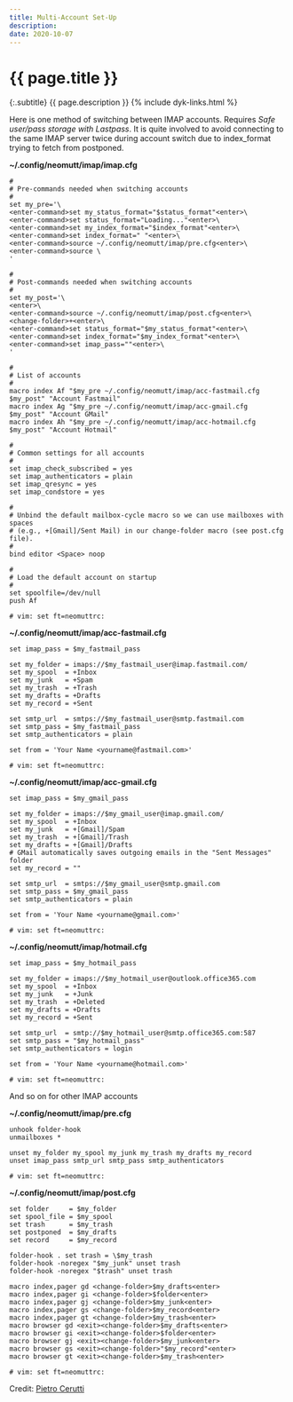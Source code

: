 ```yaml
---
title: Multi-Account Set-Up
description: 
date: 2020-10-07
---
```


# {{ page.title }}

{:.subtitle}
{{ page.description }}
{% include dyk-links.html %}

Here is one method of switching between IMAP accounts. Requires _Safe user/pass
storage with Lastpass_. It is quite involved to avoid connecting to the same
IMAP server twice during account switch due to index_format trying to fetch
from postponed.

**~/.config/neomutt/imap/imap.cfg**

```
#
# Pre-commands needed when switching accounts
#
set my_pre='\
<enter-command>set my_status_format="$status_format"<enter>\
<enter-command>set status_format="Loading..."<enter>\
<enter-command>set my_index_format="$index_format"<enter>\
<enter-command>set index_format=" "<enter>\
<enter-command>source ~/.config/neomutt/imap/pre.cfg<enter>\
<enter-command>source \
'

#
# Post-commands needed when switching accounts
#
set my_post='\
<enter>\
<enter-command>source ~/.config/neomutt/imap/post.cfg<enter>\
<change-folder>+<enter>\
<enter-command>set status_format="$my_status_format"<enter>\
<enter-command>set index_format="$my_index_format"<enter>\
<enter-command>set imap_pass=""<enter>\
'

#
# List of accounts
#
macro index Af "$my_pre ~/.config/neomutt/imap/acc-fastmail.cfg  $my_post" "Account Fastmail"
macro index Ag "$my_pre ~/.config/neomutt/imap/acc-gmail.cfg     $my_post" "Account GMail"
macro index Ah "$my_pre ~/.config/neomutt/imap/acc-hotmail.cfg   $my_post" "Account Hotmail"

#
# Common settings for all accounts
#
set imap_check_subscribed = yes
set imap_authenticators = plain
set imap_qresync = yes
set imap_condstore = yes

#
# Unbind the default mailbox-cycle macro so we can use mailboxes with spaces
# (e.g., +[Gmail]/Sent Mail) in our change-folder macro (see post.cfg file).
#
bind editor <Space> noop

#
# Load the default account on startup
#
set spoolfile=/dev/null
push Af

# vim: set ft=neomuttrc:
```

**~/.config/neomutt/imap/acc-fastmail.cfg**

```
set imap_pass = $my_fastmail_pass

set my_folder = imaps://$my_fastmail_user@imap.fastmail.com/
set my_spool  = +Inbox
set my_junk   = +Spam
set my_trash  = +Trash
set my_drafts = +Drafts
set my_record = +Sent

set smtp_url  = smtps://$my_fastmail_user@smtp.fastmail.com
set smtp_pass = $my_fastmail_pass
set smtp_authenticators = plain

set from = 'Your Name <yourname@fastmail.com>'

# vim: set ft=neomuttrc:
```

**~/.config/neomutt/imap/acc-gmail.cfg**

```
set imap_pass = $my_gmail_pass

set my_folder = imaps://$my_gmail_user@imap.gmail.com/
set my_spool  = +Inbox
set my_junk   = +[Gmail]/Spam
set my_trash  = +[Gmail]/Trash
set my_drafts = +[Gmail]/Drafts
# GMail automatically saves outgoing emails in the "Sent Messages" folder
set my_record = "" 

set smtp_url  = smtps://$my_gmail_user@smtp.gmail.com
set smtp_pass = $my_gmail_pass
set smtp_authenticators = plain

set from = 'Your Name <yourname@gmail.com>'

# vim: set ft=neomuttrc:
```

**~/.config/neomutt/imap/hotmail.cfg**

```
set imap_pass = $my_hotmail_pass

set my_folder = imaps://$my_hotmail_user@outlook.office365.com
set my_spool  = +Inbox
set my_junk   = +Junk
set my_trash  = +Deleted
set my_drafts = +Drafts
set my_record = +Sent

set smtp_url  = smtp://$my_hotmail_user@smtp.office365.com:587
set smtp_pass = "$my_hotmail_pass"
set smtp_authenticators = login

set from = 'Your Name <yourname@hotmail.com>'

# vim: set ft=neomuttrc:
```

And so on for other IMAP accounts

**~/.config/neomutt/imap/pre.cfg**

```
unhook folder-hook
unmailboxes *

unset my_folder my_spool my_junk my_trash my_drafts my_record
unset imap_pass smtp_url smtp_pass smtp_authenticators

# vim: set ft=neomuttrc:
```

**~/.config/neomutt/imap/post.cfg**

```
set folder     = $my_folder
set spool_file = $my_spool
set trash      = $my_trash
set postponed  = $my_drafts
set record     = $my_record

folder-hook . set trash = \$my_trash
folder-hook -noregex "$my_junk" unset trash
folder-hook -noregex "$trash" unset trash

macro index,pager gd <change-folder>$my_drafts<enter>
macro index,pager gi <change-folder>$folder<enter>
macro index,pager gj <change-folder>$my_junk<enter>
macro index,pager gs <change-folder>$my_record<enter>
macro index,pager gt <change-folder>$my_trash<enter>
macro browser gd <exit><change-folder>$my_drafts<enter>
macro browser gi <exit><change-folder>$folder<enter>
macro browser gj <exit><change-folder>$my_junk<enter>
macro browser gs <exit><change-folder>"$my_record"<enter>
macro browser gt <exit><change-folder>$my_trash<enter>

# vim: set ft=neomuttrc:
```

Credit: [Pietro Cerutti](https://github.com/gahr)


